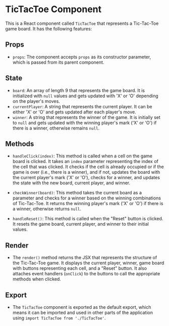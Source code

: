 # TicTacToe Component

This is a React component called `TicTacToe` that represents a Tic-Tac-Toe game board. It has the following features:

## Props
- `props`: The component accepts `props` as its constructor parameter, which is passed from its parent component.

## State
- `board`: An array of length 9 that represents the game board. It is initialized with `null` values and gets updated with 'X' or 'O' depending on the player's moves.
- `currentPlayer`: A string that represents the current player. It can be either 'X' or 'O' and gets updated after each player's move.
- `winner`: A string that represents the winner of the game. It is initially set to `null` and gets updated with the winning player's mark ('X' or 'O') if there is a winner, otherwise remains `null`.

## Methods
- `handleClick(index)`: This method is called when a cell on the game board is clicked. It takes an `index` parameter representing the index of the cell that was clicked. It checks if the cell is already occupied or if the game is over (i.e., there is a winner), and if not, updates the board with the current player's mark ('X' or 'O'), checks for a winner, and updates the state with the new board, current player, and winner.

- `checkWinner(board)`: This method takes the current board as a parameter and checks for a winner based on the winning combinations of Tic-Tac-Toe. It returns the winning player's mark ('X' or 'O') if there is a winner, otherwise returns `null`.

- `handleReset()`: This method is called when the "Reset" button is clicked. It resets the game board, current player, and winner to their initial values.

## Render
- The `render()` method returns the JSX that represents the structure of the Tic-Tac-Toe game. It displays the current player, winner, game board with buttons representing each cell, and a "Reset" button. It also attaches event handlers (`onClick`) to the buttons to call the appropriate methods when clicked.

## Export
- The `TicTacToe` component is exported as the default export, which means it can be imported and used in other parts of the application using `import TicTacToe from './TicTacToe'`.
